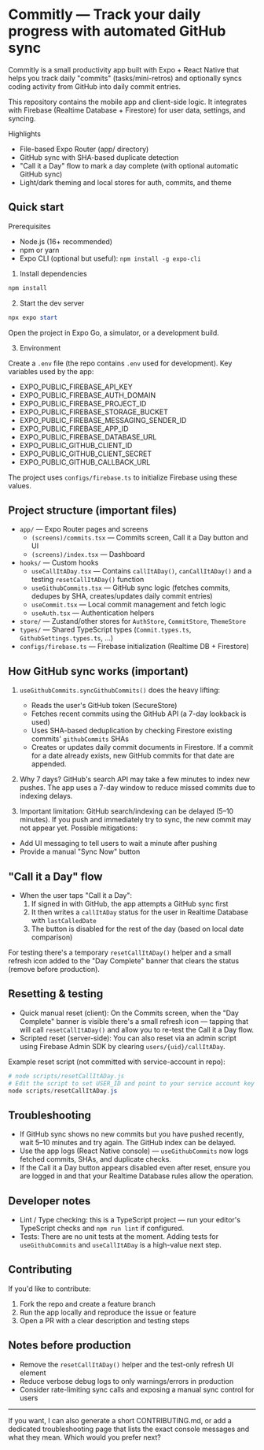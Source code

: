 # Commitly — Track your daily progress with automated GitHub sync

Commitly is a small productivity app built with Expo + React Native that helps you track daily "commits" (tasks/mini-retros) and optionally syncs coding activity from GitHub into daily commit entries.

This repository contains the mobile app and client-side logic. It integrates with Firebase (Realtime Database + Firestore) for user data, settings, and syncing.

Highlights

- File-based Expo Router (app/ directory)
- GitHub sync with SHA-based duplicate detection
- "Call it a Day" flow to mark a day complete (with optional automatic GitHub sync)
- Light/dark theming and local stores for auth, commits, and theme

## Quick start

Prerequisites

- Node.js (16+ recommended)
- npm or yarn
- Expo CLI (optional but useful): `npm install -g expo-cli`

1) Install dependencies

```powershell
npm install
```

2) Start the dev server

```powershell
npx expo start
```

Open the project in Expo Go, a simulator, or a development build.

3) Environment

Create a `.env` file (the repo contains `.env` used for development). Key variables used by the app:

- EXPO_PUBLIC_FIREBASE_API_KEY
- EXPO_PUBLIC_FIREBASE_AUTH_DOMAIN
- EXPO_PUBLIC_FIREBASE_PROJECT_ID
- EXPO_PUBLIC_FIREBASE_STORAGE_BUCKET
- EXPO_PUBLIC_FIREBASE_MESSAGING_SENDER_ID
- EXPO_PUBLIC_FIREBASE_APP_ID
- EXPO_PUBLIC_FIREBASE_DATABASE_URL
- EXPO_PUBLIC_GITHUB_CLIENT_ID
- EXPO_PUBLIC_GITHUB_CLIENT_SECRET
- EXPO_PUBLIC_GITHUB_CALLBACK_URL

The project uses `configs/firebase.ts` to initialize Firebase using these values.

## Project structure (important files)

- `app/` — Expo Router pages and screens
  - `(screens)/commits.tsx` — Commits screen, Call it a Day button and UI
  - `(screens)/index.tsx` — Dashboard
- `hooks/` — Custom hooks
  - `useCallItADay.tsx` — Contains `callItADay()`, `canCallItADay()` and a testing `resetCallItADay()` function
  - `useGithubCommits.tsx` — GitHub sync logic (fetches commits, dedupes by SHA, creates/updates daily commit entries)
  - `useCommit.tsx` — Local commit management and fetch logic
  - `useAuth.tsx` — Authentication helpers
- `store/` — Zustand/other stores for `AuthStore`, `CommitStore`, `ThemeStore`
- `types/` — Shared TypeScript types (`Commit.types.ts`, `GithubSettings.types.ts`, ...)
- `configs/firebase.ts` — Firebase initialization (Realtime DB + Firestore)

## How GitHub sync works (important)

1. `useGithubCommits.syncGithubCommits()` does the heavy lifting:
    - Reads the user's GitHub token (SecureStore)
    - Fetches recent commits using the GitHub API (a 7-day lookback is used)
    - Uses SHA-based deduplication by checking Firestore existing commits' `githubCommits` SHAs
    - Creates or updates daily commit documents in Firestore. If a commit for a date already exists, new GitHub commits for that date are appended.

2. Why 7 days? GitHub's search API may take a few minutes to index new pushes. The app uses a 7-day window to reduce missed commits due to indexing delays.

3. Important limitation: GitHub search/indexing can be delayed (5–10 minutes). If you push and immediately try to sync, the new commit may not appear yet. Possible mitigations:

- Add UI messaging to tell users to wait a minute after pushing
- Provide a manual "Sync Now" button

## "Call it a Day" flow

- When the user taps "Call it a Day":
   1. If signed in with GitHub, the app attempts a GitHub sync first
   2. It then writes a `callItADay` status for the user in Realtime Database with `lastCalledDate`
   3. The button is disabled for the rest of the day (based on local date comparison)

For testing there's a temporary `resetCallItADay()` helper and a small refresh icon added to the "Day Complete" banner that clears the status (remove before production).

## Resetting & testing

- Quick manual reset (client): On the Commits screen, when the "Day Complete" banner is visible there's a small refresh icon — tapping that will call `resetCallItADay()` and allow you to re-test the Call it a Day flow.
- Scripted reset (server-side): You can also reset via an admin script using Firebase Admin SDK by clearing `users/{uid}/callItADay`.

Example reset script (not committed with service-account in repo):

```powershell
# node scripts/resetCallItADay.js
# Edit the script to set USER_ID and point to your service account key
node scripts/resetCallItADay.js
```

## Troubleshooting

- If GitHub sync shows no new commits but you have pushed recently, wait 5–10 minutes and try again. The GitHub index can be delayed.
- Use the app logs (React Native console) — `useGithubCommits` now logs fetched commits, SHAs, and duplicate checks.
- If the Call it a Day button appears disabled even after reset, ensure you are logged in and that your Realtime Database rules allow the operation.

## Developer notes

- Lint / Type checking: this is a TypeScript project — run your editor's TypeScript checks and `npm run lint` if configured.
- Tests: There are no unit tests at the moment. Adding tests for `useGithubCommits` and `useCallItADay` is a high-value next step.

## Contributing

If you'd like to contribute:

1. Fork the repo and create a feature branch
2. Run the app locally and reproduce the issue or feature
3. Open a PR with a clear description and testing steps

## Notes before production

- Remove the `resetCallItADay()` helper and the test-only refresh UI element
- Reduce verbose debug logs to only warnings/errors in production
- Consider rate-limiting sync calls and exposing a manual sync control for users

---

If you want, I can also generate a short CONTRIBUTING.md, or add a dedicated troubleshooting page that lists the exact console messages and what they mean. Which would you prefer next?
